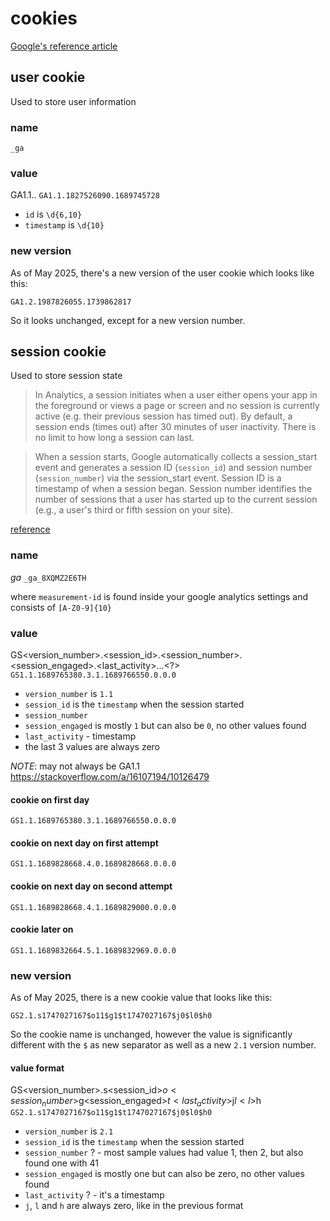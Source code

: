 # cookies

[Google's reference article](https://support.google.com/analytics/answer/11397207?hl=en)

## user cookie

Used to store user information

### name

    _ga

### value

GA1.1.<id>.<timestamp>
`GA1.1.1827526090.1689745728`

- `id` is `\d{6,10}`
- `timestamp` is `\d{10}`

### new version

As of May 2025, there's a new version of the user cookie which looks like this:

`GA1.2.1987826055.1739862817`

So it looks unchanged, except for a new version number.

## session cookie

Used to store session state

> In Analytics, a session initiates when a user either opens your app in the foreground or views a page or screen and no session is currently active (e.g. their previous session has timed out). By default, a session ends (times out) after 30 minutes of user inactivity. There is no limit to how long a session can last.

> When a session starts, Google automatically collects a session_start event and generates a session ID (`session_id`) and session number (`session_number`) via the session_start event. Session ID is a timestamp of when a session began. Session number identifies the number of sessions that a user has started up to the current session (e.g., a user's third or fifth session on your site).

[reference](https://support.google.com/analytics/answer/9191807)

### name

_ga_<measurement-id>
`_ga_8XQMZ2E6TH`

where `measurement-id` is found inside your google analytics settings and consists of `[A-Z0-9]{10}`


### value

GS<version_number>.<session_id>.<session_number>.<session_engaged>.<last_activity>.<?>.<?>.<?>
`GS1.1.1689765380.3.1.1689766550.0.0.0`

- `version_number` is `1.1`
- `session_id`  is the `timestamp` when the session started
- `session_number`
- `session_engaged` is mostly `1` but can also be `0`, no other values found
- `last_activity` - timestamp
- the last 3 values are always zero

_NOTE_: may not always be GA1.1 https://stackoverflow.com/a/16107194/10126479

#### cookie on first day

    GS1.1.1689765380.3.1.1689766550.0.0.0

#### cookie on next day on first attempt

    GS1.1.1689828668.4.0.1689828668.0.0.0

#### cookie on next day on second attempt

    GS1.1.1689828668.4.1.1689829000.0.0.0

#### cookie later on

    GS1.1.1689832664.5.1.1689832969.0.0.0

### new version

As of May 2025, there is a new cookie value that looks like this:

`GS2.1.s1747027167$o11$g1$t1747027167$j0$l0$h0`

So the cookie name is unchanged, however the value is significantly different with the `$` as new separator as well as a new `2.1` version number.

#### value format

GS<version_number>.s<session_id>$o<session_number>$g<session_engaged>$t<last_activity>$j<j>$l<l>$h<h>
`GS2.1.s1747027167$o11$g1$t1747027167$j0$l0$h0`

- `version_number` is `2.1`
- `session_id`  is the `timestamp` when the session started
- `session_number` ? - most sample values had value 1, then 2, but also found one with 41
- `session_engaged` is mostly one but can also be zero, no other values found
- `last_activity` ? - it's a timestamp
- `j`, `l` and `h` are always zero, like in the previous format
